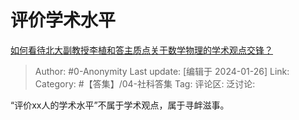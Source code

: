 # 评价学术水平
[如何看待北大副教授李植和答主质点关于数学物理的学术观点交锋？](https://www.zhihu.com/question/640702869/answer/3376923584)

> Author: #0-Anonymity
> Last update: [编辑于 2024-01-26]
> Link:
> Category: #【答集】/04-社科答集
> Tag: 
> 评论区:
> 泛讨论:

“评价xx人的学术水平”不属于学术观点，属于寻衅滋事。